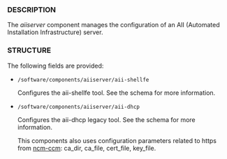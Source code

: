 ### DESCRIPTION

The _aiiserver_ component manages the configuration of an AII
(Automated Installation Infrastructure) server.

### STRUCTURE

The following fields are provided:

- `/software/components/aiiserver/aii-shellfe`

    Configures the aii-shellfe tool. See the schema for more information.

- `/software/components/aiiserver/aii-dhcp`

    Configures the aii-dhcp legacy tool. See the schema for more information.

    This components also uses configuration parameters related to https from [ncm-ccm](https://metacpan.org/pod/ncm-ccm): ca\_dir, ca\_file, cert\_file, key\_file.
